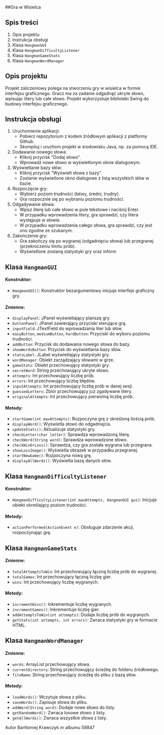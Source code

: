 ##Gra w Wisielca

## Spis treści
1. Opis projektu
2. Instrukcja obsługi
3. Klasa `HangmanGUI`
4. Klasa `HangmanDifficultyListener`
5. Klasa `HangmanGameStats`
6. Klasa `HangmanWordManager`


## Opis projektu
Projekt zaliczeniowy polega na stworzeniu gry w wisielca w formie interfejsu graficznego. Gracz ma za zadanie odgadnąć ukryte słowo, wpisując litery lub całe słowo. Projekt wykorzystuje biblioteki Swing do budowy interfejsu graficznego.

## Instrukcja obsługi
1. Uruchomienie aplikacji:
   - Pobierz repozytorium z kodem źródłowym aplikacji z platformy Github.
   - Skompiluj i uruchom projekt w środowisku Java, np. za pomocą IDE.
2. Dodawanie nowego słowa:
   - Kliknij przycisk "Dodaj słowo".
   - Wprowadź nowe słowo w wyświetlonym oknie dialogowym.
3. Wyświetlanie bazy słów:
   - Kliknij przycisk "Wyświetl słowa z bazy".
   - Zostanie wyświetlone okno dialogowe z listą wszystkich słów w bazie.
4. Rozpoczęcie gry:
   - Wybierz poziom trudności (łatwy, średni, trudny).
   - Gra rozpocznie się po wybraniu poziomu trudności.
5. Odgadywanie słowa:
   - Wpisz literę lub całe słowo w pole tekstowe i naciśnij Enter.
   - W przypadku wprowadzenia litery, gra sprawdzi, czy litera występuje w słowie.
   - W przypadku wprowadzenia całego słowa, gra sprawdzi, czy jest ono zgodne ze szukanym.
6. Zakończenie gry:
   - Gra zakończy się po wygranej (odgadnięciu słowa) lub przegranej (przekroczeniu limitu prób).
   - Wyświetlone zostaną statystyki gry oraz inform

## Klasa `HangmanGUI`
#### Konstruktor:
- `HangmanGUI()`: Konstruktor bezargumentowy inicjuje interfejs graficzny gry.

#### Zmienne:
- `displayPanel`: JPanel wyświetlający planszę gry.
- `buttonPanel`: JPanel zawierający przyciski sterujące grą.
- `inputField`: JTextField do wprowadzania liter lub słów.
- `easyButton`, `mediumButton`, `hardButton`: Przyciski do wyboru poziomu trudności.
- `addButton`: Przycisk do dodawania nowego słowa do bazy.
- `showWordsButton`: Przycisk do wyświetlania bazy słów.
- `statsLabel`: JLabel wyświetlający statystyki gry.
- `wordManager`: Obiekt zarządzający słowami w grze.
- `gameStats`: Obiekt przechowujący statystyki gry.
- `secretWord`: String przechowujący ukryte słowo.
- `attempts`: Int przechowujący liczbę prób.
- `errors`: Int przechowujący liczbę błędów.
- `inputAttempts`: Int przechowujący liczbę prób w danej sesji.
- `guessedLetters`: Zbiór przechowujący już zgadywane litery.
- `originalAttempts`: Int przechowujący pierwotną liczbę prób.

#### Metody:
- `startGame(int maxAttempts)`: Rozpoczyna grę z określoną ilością prób.
- `displayWord()`: Wyświetla słowo do odgadnięcia.
- `updateStats()`: Aktualizuje statystyki gry.
- `checkLetter(char letter)`: Sprawdza wprowadzoną literę.
- `checkWord(String word)`: Sprawdza wprowadzone słowo.
- `checkWinOrLoss()`: Sprawdza, czy gra została wygrana lub przegrana.
- `showLossImage()`: Wyświetla obrazek w przypadku przegranej.
- `startNewGame()`: Rozpoczyna nową grę.
- `displayAllWords()`: Wyświetla bazę danych słów.

## Klasa `HangmanDifficultyListener`
#### Konstruktor:
- `HangmanDifficultyListener(int maxAttempts, HangmanGUI gui)`: Inicjuje obiekt określający poziom trudności.

#### Metody:
- `actionPerformed(ActionEvent e)`: Obsługuje zdarzenie akcji, rozpoczynając grę.

## Klasa `HangmanGameStats`
#### Zmienne:
- `totalAttemptsToWin`: Int przechowujący łączną liczbę prób do wygranej.
- `totalGames`: Int przechowujący łączną liczbę gier.
- `wins`: Int przechowujący liczbę wygranych.

#### Metody:
- `incrementWins()`: Inkrementuje liczbę wygranych.
- `incrementGames()`: Inkrementuje liczbę gier.
- `addAttemptsToWin(int attempts)`: Dodaje liczbę prób do wygranych.
- `getStats(int attempts, int errors)`: Zwraca statystyki gry w formacie HTML.

## Klasa `HangmanWordManager`
#### Zmienne:
- `words`: ArrayList przechowujący słowa.
- `currentDirectory`: String przechowujący ścieżkę do folderu źródłowego.
- `fileName`: String przechowujący ścieżkę do pliku z bazą słów.

#### Metody:
- `loadWords()`: Wczytuje słowa z pliku.
- `saveWords()`: Zapisuje słowa do pliku.
- `addWord(String word)`: Dodaje nowe słowo do listy.
- `getRandomWord()`: Zwraca losowe słowo z listy.
- `getAllWords()`: Zwraca wszystkie słowa z listy.

Autor Bartłomiej Krawczyk nr albumu 58847
